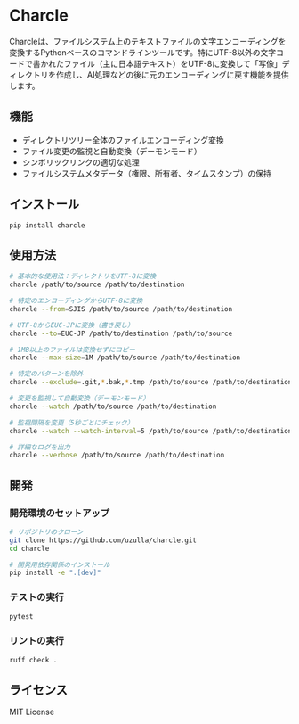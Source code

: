 # Charcle

Charcleは、ファイルシステム上のテキストファイルの文字エンコーディングを変換するPythonベースのコマンドラインツールです。特にUTF-8以外の文字コードで書かれたファイル（主に日本語テキスト）をUTF-8に変換して「写像」ディレクトリを作成し、AI処理などの後に元のエンコーディングに戻す機能を提供します。

## 機能

- ディレクトリツリー全体のファイルエンコーディング変換
- ファイル変更の監視と自動変換（デーモンモード）
- シンボリックリンクの適切な処理
- ファイルシステムメタデータ（権限、所有者、タイムスタンプ）の保持

## インストール

```bash
pip install charcle
```

## 使用方法

```bash
# 基本的な使用法：ディレクトリをUTF-8に変換
charcle /path/to/source /path/to/destination

# 特定のエンコーディングからUTF-8に変換
charcle --from=SJIS /path/to/source /path/to/destination

# UTF-8からEUC-JPに変換（書き戻し）
charcle --to=EUC-JP /path/to/destination /path/to/source

# 1MB以上のファイルは変換せずにコピー
charcle --max-size=1M /path/to/source /path/to/destination

# 特定のパターンを除外
charcle --exclude=.git,*.bak,*.tmp /path/to/source /path/to/destination

# 変更を監視して自動変換（デーモンモード）
charcle --watch /path/to/source /path/to/destination

# 監視間隔を変更（5秒ごとにチェック）
charcle --watch --watch-interval=5 /path/to/source /path/to/destination

# 詳細なログを出力
charcle --verbose /path/to/source /path/to/destination
```

## 開発

### 開発環境のセットアップ

```bash
# リポジトリのクローン
git clone https://github.com/uzulla/charcle.git
cd charcle

# 開発用依存関係のインストール
pip install -e ".[dev]"
```

### テストの実行

```bash
pytest
```

### リントの実行

```bash
ruff check .
```

## ライセンス

MIT License
